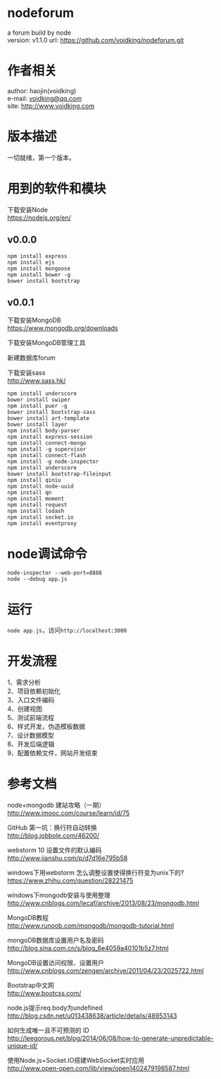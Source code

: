 # nodeforum
a forum build by node  
version: v1.1.0
url: https://github.com/voidking/nodeforum.git  

# 作者相关
author: haojin(voidking)  
e-mail: voidking@qq.com    
site: http://www.voidking.com   

# 版本描述
一切就绪，第一个版本。

# 用到的软件和模块
下载安装Node  
https://nodejs.org/en/
## v0.0.0
```
npm install express  
npm install ejs   
npm install mongoose  
npm install bower -g  
bower install bootstrap  
```

## v0.0.1
下载安装MongoDB  
https://www.mongodb.org/downloads   

下载安装MongoDB管理工具

新建数据库forum  

下载安装sass  
http://www.sass.hk/

```
npm install underscore
bower install swiper
npm install puer -g
bower install bootstrap-sass
bower install art-template
bower install layer
npm install body-parser
npm install express-session
npm install connect-mongo 
npm install -g supervisor
npm install connect-flash 
npm install -g node-inspector
npm install underscore 
bower install bootstrap-fileinput
npm install qiniu 
npm install node-uuid 
npm install qn 
npm install moment 
npm install request 
npm install lodash 
npm install socket.io 
npm install eventproxy
```


# node调试命令
```
node-inspector --web-port=8888
node --debug app.js
```

# 运行
`node app.js`，访问`http://localhost:3000`

# 开发流程
1、需求分析  
2、项目依赖初始化  
3、入口文件编码  
4、创建视图  
5、测试前端流程  
6、样式开发，伪造模板数据  
7、设计数据模型  
8、开发后端逻辑  
9、配置依赖文件，网站开发结束  

# 参考文档
node+mongodb 建站攻略（一期）  
http://www.imooc.com/course/learn/id/75

GitHub 第一坑：换行符自动转换  
http://blog.jobbole.com/46200/  

webstorm 10 设置文件的默认编码  
http://www.jianshu.com/p/d7d16e795b58  

windows下用webstorm 怎么调整设置使得换行符变为unix下的?   
https://www.zhihu.com/question/28221475    

windows下mongodb安装与使用整理    
http://www.cnblogs.com/lecaf/archive/2013/08/23/mongodb.html   

MongoDB教程   
http://www.runoob.com/mongodb/mongodb-tutorial.html

mongoDB数据库设置用户名及密码   
http://blog.sina.com.cn/s/blog_6e4059a40101b5z7.html

MongoDB设置访问权限、设置用户   
http://www.cnblogs.com/zengen/archive/2011/04/23/2025722.html

Bootstrap中文网   
http://www.bootcss.com/  

node.js提示req.body为undefined   
http://blog.csdn.net/u013438638/article/details/48953143  

如何生成唯一且不可预测的 ID   
http://leegorous.net/blog/2014/06/08/how-to-generate-unpredictable-unique-id/  

使用Node.js+Socket.IO搭建WebSocket实时应用   
http://www.open-open.com/lib/view/open1402479198587.html  







